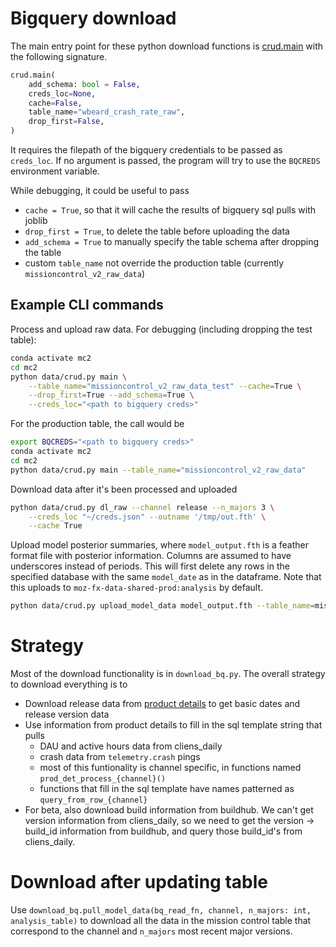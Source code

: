 # Bigquery download

The main entry point for these python download functions is [crud.main](crud.py) with the following signature.


```python
crud.main(
    add_schema: bool = False,
    creds_loc=None,
    cache=False,
    table_name="wbeard_crash_rate_raw",
    drop_first=False,
)
```

It requires the filepath of the bigquery credentials to be passed as `creds_loc`. If no argument is passed, the program will try to use the `BQCREDS` environment variable.


While debugging, it could be useful to pass
- `cache = True`, so that it will cache the results of bigquery sql pulls with joblib
- `drop_first = True`, to delete the table before uploading the data
- `add_schema = True` to manually specify the table schema after dropping the table
- custom `table_name` not override the production table (currently `missioncontrol_v2_raw_data`)

## Example CLI commands

Process and upload raw data. For debugging (including dropping the test table):
```bash
conda activate mc2
cd mc2
python data/crud.py main \
    --table_name="missioncontrol_v2_raw_data_test" --cache=True \
    --drop_first=True --add_schema=True \
    --creds_loc="<path to bigquery creds>"
```

For the production table, the call would be
```bash
export BQCREDS="<path to bigquery creds>"
conda activate mc2
cd mc2
python data/crud.py main --table_name="missioncontrol_v2_raw_data"
```

Download data after it's been processed and uploaded
```bash
python data/crud.py dl_raw --channel release --n_majors 3 \
    --creds_loc "~/creds.json" --outname '/tmp/out.fth' \
    --cache True
```

Upload model posterior summaries, where `model_output.fth` is a feather format
file with posterior information. Columns are assumed to have underscores
instead of periods. This will first delete any rows in the specified database
with the same `model_date` as in the dataframe. Note that this uploads to
`moz-fx-data-shared-prod:analysis` by default.

```bash
python data/crud.py upload_model_data model_output.fth --table_name=missioncontrol_v2_model_output_test
```


# Strategy
Most of the download functionality is in `download_bq.py`. The overall strategy to download everything is to
- Download release data from [product details](https://product-details.mozilla.org/1.0/firefox.json) to get basic dates and release version data
- Use information from product details to fill in the sql template string that pulls
    - DAU and active hours data from cliens_daily
    - crash data from `telemetry.crash` pings
    - most of this funtionality is channel specific, in functions named `prod_det_process_{channel}()`
    - functions that fill in the sql template have names patterned as `query_from_row_{channel}`
- For beta, also download build information from buildhub. We can't get version information from cliens_daily, so we need to get the version -> build_id information from buildhub, and query those build_id's from cliens_daily.


# Download after updating table

Use `download_bq.pull_model_data(bq_read_fn, channel, n_majors: int, analysis_table)` to download all the data in the mission control table that correspond to the channel and `n_majors` most recent major versions.
